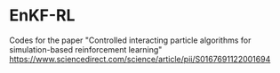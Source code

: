 # EnKF-RL
Codes for the paper "Controlled interacting particle algorithms for simulation-based reinforcement learning" 
https://www.sciencedirect.com/science/article/pii/S0167691122001694
